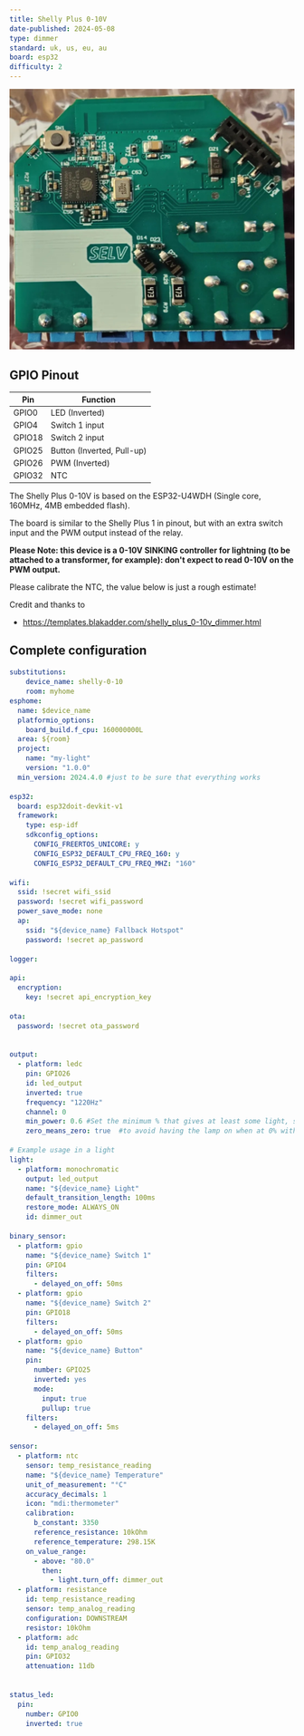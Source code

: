 ```yaml
---
title: Shelly Plus 0-10V
date-published: 2024-05-08
type: dimmer
standard: uk, us, eu, au
board: esp32
difficulty: 2
---
```


![Shelly Plus 0-10V](shelly_plus_0-10v_dimmer.jpeg "Shelly Plus 0-10V")

## GPIO Pinout

| Pin    | Function                    |
| ------ | --------------------------- |
| GPIO0  | LED (Inverted)              |
| GPIO4  | Switch 1 input              |
| GPIO18 | Switch 2 input              |
| GPIO25 | Button (Inverted, Pull-up)  |
| GPIO26 | PWM (Inverted)              |
| GPIO32 | NTC                         |

The Shelly Plus 0-10V is based on the ESP32-U4WDH (Single core, 160MHz, 4MB embedded flash).

The board is similar to the Shelly Plus 1 in pinout, but with an extra switch input and the PWM output instead of the relay.

**Please Note: this device is a 0-10V SINKING controller for lightning (to be attached to a transformer, for example): don't expect to read 0-10V on the PWM output.**

Please calibrate the NTC, the value below is just a rough estimate!

Credit and thanks to

- https://templates.blakadder.com/shelly_plus_0-10v_dimmer.html

## Complete configuration

```yaml
substitutions:
    device_name: shelly-0-10
    room: myhome
esphome:
  name: $device_name
  platformio_options:
    board_build.f_cpu: 160000000L
  area: ${room}
  project:
    name: "my-light"
    version: "1.0.0"
  min_version: 2024.4.0 #just to be sure that everything works

esp32:
  board: esp32doit-devkit-v1
  framework:
    type: esp-idf
    sdkconfig_options:
      CONFIG_FREERTOS_UNICORE: y
      CONFIG_ESP32_DEFAULT_CPU_FREQ_160: y
      CONFIG_ESP32_DEFAULT_CPU_FREQ_MHZ: "160"

wifi:
  ssid: !secret wifi_ssid
  password: !secret wifi_password
  power_save_mode: none
  ap:
    ssid: "${device_name} Fallback Hotspot"
    password: !secret ap_password

logger:

api:
  encryption:
    key: !secret api_encryption_key

ota:
  password: !secret ota_password


output:
  - platform: ledc
    pin: GPIO26
    id: led_output
    inverted: true
    frequency: "1220Hz"
    channel: 0
    min_power: 0.6 #Set the minimum % that gives at least some light, so that low values of the output are low values of light. Remove if not needed.
    zero_means_zero: true  #to avoid having the lamp on when at 0% with min power. Remove if not needed

# Example usage in a light
light:
  - platform: monochromatic
    output: led_output
    name: "${device_name} Light"
    default_transition_length: 100ms
    restore_mode: ALWAYS_ON
    id: dimmer_out

binary_sensor:
  - platform: gpio
    name: "${device_name} Switch 1"
    pin: GPIO4
    filters:
      - delayed_on_off: 50ms
  - platform: gpio
    name: "${device_name} Switch 2"
    pin: GPIO18
    filters:
      - delayed_on_off: 50ms
  - platform: gpio
    name: "${device_name} Button"
    pin:
      number: GPIO25
      inverted: yes
      mode:
        input: true
        pullup: true
    filters:
      - delayed_on_off: 5ms

sensor:
  - platform: ntc
    sensor: temp_resistance_reading
    name: "${device_name} Temperature"
    unit_of_measurement: "°C"
    accuracy_decimals: 1
    icon: "mdi:thermometer"
    calibration:
      b_constant: 3350
      reference_resistance: 10kOhm
      reference_temperature: 298.15K
    on_value_range:
      - above: "80.0"
        then:
          - light.turn_off: dimmer_out
  - platform: resistance
    id: temp_resistance_reading
    sensor: temp_analog_reading
    configuration: DOWNSTREAM
    resistor: 10kOhm
  - platform: adc
    id: temp_analog_reading
    pin: GPIO32
    attenuation: 11db


status_led:
  pin:
    number: GPIO0
    inverted: true
```
